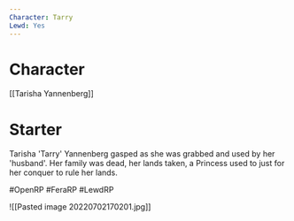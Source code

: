 ```yaml
---
Character: Tarry
Lewd: Yes
---
```

# Character
[[Tarisha Yannenberg]]

# Starter

Tarisha 'Tarry' Yannenberg gasped as she was grabbed and used by her 'husband'. Her family was dead, her lands taken, a Princess used to just for her conquer to rule her lands.   

#OpenRP #FeraRP #LewdRP 

![[Pasted image 20220702170201.jpg]]